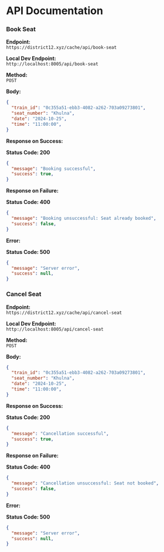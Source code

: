 # API Documentation

### Book Seat
**Endpoint:**  
`https://district12.xyz/cache/api/book-seat`

**Local Dev Endpoint:**  
`http://localhost:8005/api/book-seat`

**Method:**  
`POST`

**Body:**
```json
{
  "train_id": "0c355a51-ebb3-4082-a262-703a09273801",
  "seat_number": "Khulna",
  "date": "2024-10-25",
  "time": "11:00:00",
}
```

**Response on Success:**

**Status Code: 200**
```json
{
  "message": "Booking successful",
  "success": true,
}
```

**Response on Failure:**

**Status Code: 400**
```json
{
  "message": "Booking unsuccessful: Seat already booked",
  "success": false,
}
```

**Error:**

**Status Code: 500**
```json
{
  "message": "Server error",
  "success": null,
}
```


### Cancel Seat
**Endpoint:**  
`https://district12.xyz/cache/api/cancel-seat`

**Local Dev Endpoint:**  
`http://localhost:8005/api/cancel-seat`

**Method:**  
`POST`

**Body:**
```json
{
  "train_id": "0c355a51-ebb3-4082-a262-703a09273801",
  "seat_number": "Khulna",
  "date": "2024-10-25",
  "time": "11:00:00",
}
```

**Response on Success:**

**Status Code: 200**
```json
{
  "message": "Cancellation successful",
  "success": true,
}
```

**Response on Failure:**

**Status Code: 400**
```json
{
  "message": "Cancellation unsuccessful: Seat not booked",
  "success": false,
}
```

**Error:**

**Status Code: 500**
```json
{
  "message": "Server error",
  "success": null,
}
```